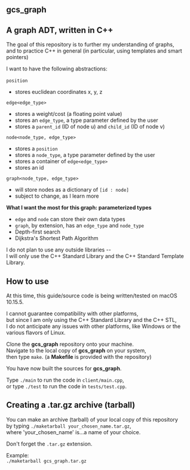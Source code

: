 gcs_graph
--------------------------------------------------------------------------------
<h2>A graph ADT, written in C++</h2>

The goal of this repository is to further my understanding of graphs,<br>
and to practice C++ in general (in particular, using templates and smart pointers)

I want to have the following abstractions:<br><br>
<code>position</code>
- stores euclidean coordinates x, y, z

<code>edge<edge_type></code>
- stores a weight/cost (a floating point value) 
- stores an <code>edge_type</code>, a type parameter defined by the user
- stores a <code>parent_id</code> (ID of node u) and <code>child_id</code> (ID of node v)

<code>node<node_type, edge_type></code>
- stores a <code>position</code>
- stores a <code>node_type</code>, a type parameter defined by the user
- stores a container of <code>edge<edge_type></code>
- stores an id

<code>graph<node_type, edge_type></code>
- will store nodes as a dictionary of <code>[id : node]</code>
- subject to change, as I learn more

<b>What I want the most for this graph: parameterized types</b>
- <code>edge</code> and <code>node</code> can store their own data types
- <code>graph</code>, by extension, has an <code>edge_type</code> and <code>node_type</code>
- Depth-first search
- Dijkstra's Shortest Path Algorithm

I do not plan to use any outside libraries --<br>
I will only use the C++ Standard Library and the C++ Standard Template Library.

<h2>How to use</h2>
At this time, this guide/source code is being written/tested on macOS 10.15.5.<br>

I cannot guarantee compatibility with other platforms,<br>
but since I am only using the C++ Standard Library and the C++ STL,<br>
I do not anticipate any issues with other platforms, like Windows or the various flavors of Linux.<br>

Clone the <b>gcs_graph</b> repository onto your machine.<br>
Navigate to the local copy of <b>gcs_graph</b> on your system,<br>
then type <code>make</code>. (a <b>Makefile</b> is provided with the repository)

You have now built the sources for <b>gcs_graph</b>.<br>

Type <code>./main</code> to run the code in <code>client/main.cpp</code>,<br>
or type <code>./test</code> to run the code in <code>tests/test.cpp</code>.

<h2>Creating a .tar.gz archive (tarball)</h2>
You can make an archive (tarball) of your local copy of this repository<br>
by typing <code>./maketarball your_chosen_name.tar.gz</code>,<br> 
where 'your_chosen_name' is...a name of your choice.<br>

Don't forget the <code>.tar.gz</code> extension.

Example:<br>
<code>./maketarball gcs_graph.tar.gz</code>

